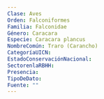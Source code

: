 ```yaml
---
Clase: Aves
Orden: Falconiformes
Familia: Falconidae
Género: Caracara
Especie: Caracara plancus
NombreComún: Traro (Carancho)
CategoríaUICN: 
EstadoConservaciónNacional: 
SectorenlaRBHH: 
Presencia: 
TipoDeDato: 
Fuente: ""
---
```


